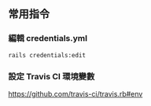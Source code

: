 ## 常用指令

### 編輯 credentials.yml

`rails credentials:edit`

### 設定 Travis CI 環境變數

https://github.com/travis-ci/travis.rb#env
